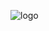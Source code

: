 ![logo](https://intranet.univ-rennes2.fr/sites/default/files/resize/UHB/SERVICE-COMMUNICATION/logor2-noir-150x147.png)
